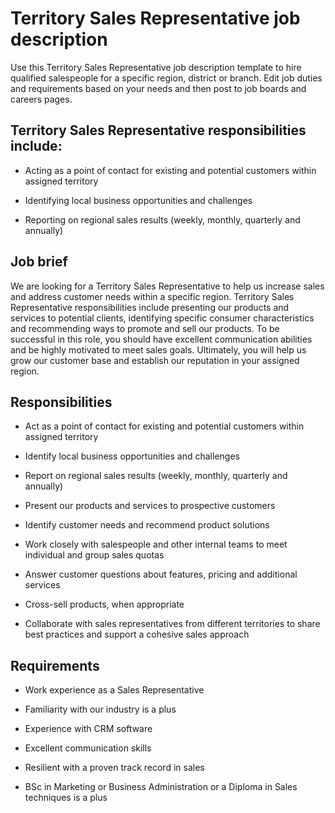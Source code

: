 # Territory Sales Representative job description
Use this Territory Sales Representative job description template to hire qualified salespeople for a specific region, district or branch. Edit job duties and requirements based on your needs and then post to job boards and careers pages.


## Territory Sales Representative responsibilities include:
* Acting as a point of contact for existing and potential customers within assigned territory

* Identifying local business opportunities and challenges

* Reporting on regional sales results (weekly, monthly, quarterly and annually)



## Job brief

We are looking for a Territory Sales Representative to help us increase sales and address customer needs within a specific region.
Territory Sales Representative responsibilities include presenting our products and services to potential clients, identifying specific consumer characteristics and recommending ways to promote and sell our products. To be successful in this role, you should have excellent communication abilities and be highly motivated to meet sales goals.
Ultimately, you will help us grow our customer base and establish our reputation in your assigned region.


## Responsibilities

* Act as a point of contact for existing and potential customers within assigned territory

* Identify local business opportunities and challenges

* Report on regional sales results (weekly, monthly, quarterly and annually)

* Present our products and services to prospective customers

* Identify customer needs and recommend product solutions

* Work closely with salespeople and other internal teams to meet individual and group sales quotas

* Answer customer questions about features, pricing and additional services

* Cross-sell products, when appropriate

* Collaborate with sales representatives from different territories to share best practices and support a cohesive sales approach


## Requirements

* Work experience as a Sales Representative

* Familiarity with our industry is a plus

* Experience with CRM software

* Excellent communication skills

* Resilient with a proven track record in sales

* BSc in Marketing or Business Administration or a Diploma in Sales techniques is a plus
